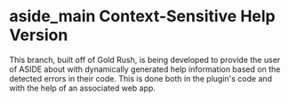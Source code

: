 # aside_main Context-Sensitive Help Version
This branch, built off of Gold Rush, is being developed to provide the user of ASIDE about with dynamically generated help information based on the detected errors in their code.  This is done both in the plugin's code and with the help of an associated web app.
